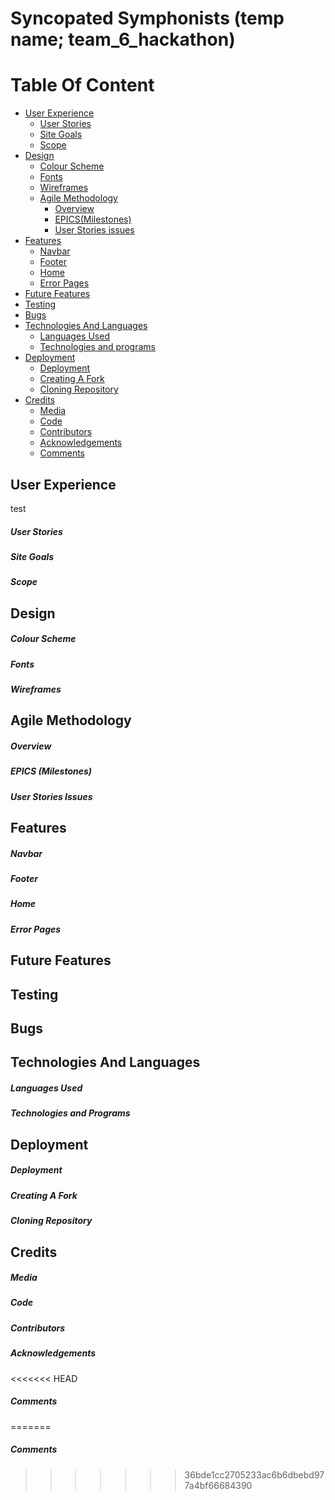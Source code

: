 # Syncopated Symphonists (temp name; team_6_hackathon)

# Table Of Content

- [User Experience](#user-experience)
  - [User Stories](#user-stories)
  - [Site Goals](#site-goals)
  - [Scope](#scope)
- [Design](#design)
  - [Colour Scheme](#colour-scheme)
  - [Fonts](#fonts)
  - [Wireframes](#wireframes)
  - [Agile Methodology](#agile-methodology)
    - [Overview](#overview)
    - [EPICS(Milestones)](#epicsmilestones)
    - [User Stories issues](#user-stories-issues)
- [Features](#features)
  - [Navbar](#navbar)
  - [Footer](#footer)
  - [Home](#home)
  - [Error Pages](#error-pages)
- [Future Features](#future-features)
- [Testing](#testing)
- [Bugs](#bugs)
- [Technologies And Languages](#technologies-and-languages)
  - [Languages Used](#languages-used)
  - [Technologies and programs](#technologies-and-programs)
- [Deployment](#deployment)
  - [Deployment](#deployment)
  - [Creating A Fork](#creating-a-fork)
  - [Cloning Repository](#cloning-repository)
- [Credits](#credits)
  - [Media](#media)
  - [Code](#code)
  - [Contributors](#contributors)
  - [Acknowledgements](#acknowledgements)
  - [Comments](#comments)

## User Experience

test

##### User Stories

##### Site Goals

##### Scope

## Design

##### Colour Scheme

##### Fonts

##### Wireframes

## Agile Methodology

##### Overview

##### EPICS (Milestones)

##### User Stories Issues

## Features

##### Navbar

##### Footer

##### Home

##### Error Pages

## Future Features

## Testing

## Bugs

## Technologies And Languages

##### Languages Used

##### Technologies and Programs

## Deployment

##### Deployment

##### Creating A Fork

##### Cloning Repository

## Credits

##### Media

##### Code

##### Contributors

##### Acknowledgements

<<<<<<< HEAD

##### Comments

=======

##### Comments
>>>>>>>
>>>>>>> 36bde1cc2705233ac6b6dbebd977a4bf66684390
